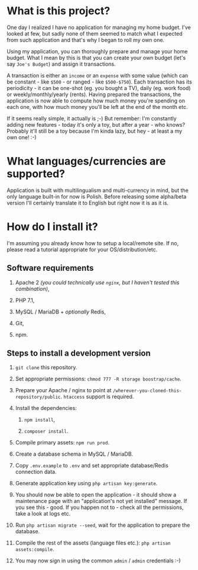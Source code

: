 # What is this project?

One day I realized I have no application for managing my home budget. I've looked at few, but sadly none of them seemed to match what I expected from such application and that's why I began to roll my own one.

Using my application, you can thoroughly prepare and manage your home budget.
What I mean by this is that you can create your own budget (let's say `Joe's Budget`) and assign it transactions.

A transaction is either an `income` or an `expense` with some value (which can be constant - like `$500` - or ranged - like `$500-$750`).
Each transaction has its periodicity - it can be one-shot (eg. you bought a TV), daily (eg. work food) or weekly/monthly/yearly (rents). Having prepared the transactions, the application is now able to compute how much money you're spending on each one, with how much money you'll be left at the end of the month etc.

If it seems really simple, it actually is ;-)
But remember: I'm constantly adding new features - today it's only a toy, but after a year - who knows? Probably it'll still be a toy because I'm kinda lazy, but hey - at least a my own one! :-)

# What languages/currencies are supported?

Application is built with multilingualism and multi-currency in mind, but the only language built-in for now is Polish. Before releasing some alpha/beta version I'll certainly translate it to English but right now it is as it is.

# How do I install it?

I'm assuming you already know how to setup a local/remote site.
If no, please read a tutorial appropriate for your OS/distribution/etc. 

## Software requirements

1. Apache 2 *(you could technically use `nginx`, but I haven't tested this combination)*,

1. PHP 7.1,

3. MySQL / MariaDB + *optionally* Redis,

4. Git,

5. npm.

## Steps to install a development version

1. `git clone` this repository. 

2. Set appropriate permissions: `chmod 777 -R storage boostrap/cache`.

3. Prepare your Apache / nginx to point at `/wherever-you-cloned-this-repository/public`. `htaccess` support is required.

4. Install the dependencies:

    1. `npm install`,
    
    2. `composer install`.
    
5. Compile primary assets: `npm run prod`.

6. Create a database schema in MySQL / MariaDB.

7. Copy `.env.example` to `.env` and set appropriate database/Redis connection data.

8. Generate application key using `php artisan key:generate`.

9. You should now be able to open the application - it should show a maintenance page with an "application's not yet installed" message. If you see this - good. If you happen not to - check all the permissions, take a look at logs etc.

10. Run `php artisan migrate --seed`, wait for the application to prepare the database.

11. Compile the rest of the assets (language files etc.): `php artisan assets:compile`.

12. You may now sign in using the common `admin` / `admin` credentials :-)  